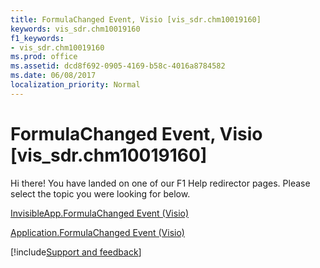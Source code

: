 ```yaml
---
title: FormulaChanged Event, Visio [vis_sdr.chm10019160]
keywords: vis_sdr.chm10019160
f1_keywords:
- vis_sdr.chm10019160
ms.prod: office
ms.assetid: dcd8f692-0905-4169-b58c-4016a8784582
ms.date: 06/08/2017
localization_priority: Normal
---
```



# FormulaChanged Event, Visio [vis_sdr.chm10019160]

Hi there! You have landed on one of our F1 Help redirector pages. Please select the topic you were looking for below.

[InvisibleApp.FormulaChanged Event (Visio)](https://msdn.microsoft.com/library/0f10836e-82e7-9fed-8796-2680382c7f42%28Office.15%29.aspx)

[Application.FormulaChanged Event (Visio)](https://msdn.microsoft.com/library/f6414b65-cd58-f253-df26-ac33f821799c%28Office.15%29.aspx)

[!include[Support and feedback](~/includes/feedback-boilerplate.md)]